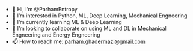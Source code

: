 - 👋 Hi, I’m @ParhamEntropy
- 👀 I’m interested in Python, ML, Deep Learning, Mechanical Engneering
- 🌱 I’m currently learning ML & Deep Learning
- 💞️ I’m looking to collaborate on using ML and DL in Mechanical Engneering and Energy Engneering
- 📫 How to reach me: parham.ghadermazi@gmail.com

<!---
ParhamEntropy/ParhamEntropy is a ✨ special ✨ repository because its `README.md` (this file) appears on your GitHub profile.
You can click the Preview link to take a look at your changes.
--->
